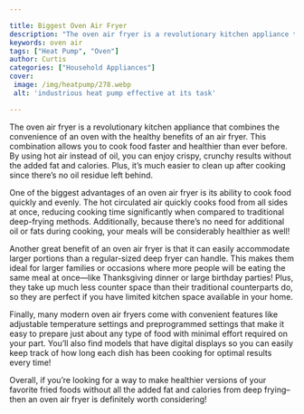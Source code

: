 ```yaml
---

title: Biggest Oven Air Fryer
description: "The oven air fryer is a revolutionary kitchen appliance that combines the convenience of an oven with the healthy benefits of an a...learn more about it now"
keywords: oven air
tags: ["Heat Pump", "Oven"]
author: Curtis
categories: ["Household Appliances"]
cover: 
 image: /img/heatpump/278.webp
 alt: 'industrious heat pump effective at its task'

---
```


The oven air fryer is a revolutionary kitchen appliance that combines the convenience of an oven with the healthy benefits of an air fryer. This combination allows you to cook food faster and healthier than ever before. By using hot air instead of oil, you can enjoy crispy, crunchy results without the added fat and calories. Plus, it’s much easier to clean up after cooking since there’s no oil residue left behind.

One of the biggest advantages of an oven air fryer is its ability to cook food quickly and evenly. The hot circulated air quickly cooks food from all sides at once, reducing cooking time significantly when compared to traditional deep-frying methods. Additionally, because there’s no need for additional oil or fats during cooking, your meals will be considerably healthier as well!

Another great benefit of an oven air fryer is that it can easily accommodate larger portions than a regular-sized deep fryer can handle. This makes them ideal for larger families or occasions where more people will be eating the same meal at once—like Thanksgiving dinner or large birthday parties! Plus, they take up much less counter space than their traditional counterparts do, so they are perfect if you have limited kitchen space available in your home. 

Finally, many modern oven air fryers come with convenient features like adjustable temperature settings and preprogrammed settings that make it easy to prepare just about any type of food with minimal effort required on your part. You’ll also find models that have digital displays so you can easily keep track of how long each dish has been cooking for optimal results every time! 

Overall, if you’re looking for a way to make healthier versions of your favorite fried foods without all the added fat and calories from deep frying–then an oven air fryer is definitely worth considering!
